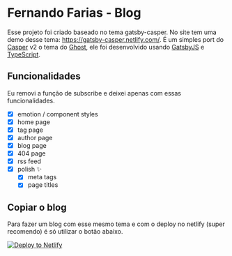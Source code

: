 # Fernando Farias - Blog

Esse projeto foi criado baseado no tema gatsby-casper. No site tem uma demo desse tema: https://gatsby-casper.netlify.com/. É um simples port do [Casper](https://github.com/TryGhost/Casper) v2 o tema do [Ghost](https://ghost.org/), ele foi desenvolvido usando [GatsbyJS](https://www.gatsbyjs.org/) e [TypeScript](https://www.typescriptlang.org/).

## Funcionalidades

Eu removi a função de subscribe e deixei apenas com essas funcionalidades.

- [x] emotion / component styles
- [x] home page
- [x] tag page
- [x] author page
- [x] blog page
- [x] 404 page
- [x] rss feed
- [x] polish ✨
  - [x] meta tags
  - [x] page titles

## Copiar o blog

Para fazer um blog com esse mesmo tema e com o deploy no netlify (super recomendo) é só utilizar o botão abaixo.

[![Deploy to Netlify](https://www.netlify.com/img/deploy/button.svg)](https://app.netlify.com/start/deploy?repository=https://github.com/scttcper/gatsby-casper)
